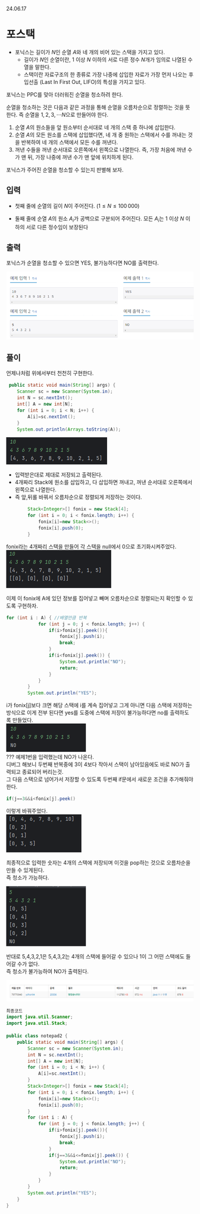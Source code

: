 24.06.17
# 포스택

- 포닉스는 길이가 $N$인 순열 $A$와 네 개의 비어 있는 스택을 가지고 있다.
  - 길이가 $N$인 순열이란, $1$ 이상 $N$ 이하의 서로 다른 정수 $N$개가 임의로 나열된 수열을 말한다.
  - 스택이란 자료구조의 한 종류로 가장 나중에 삽입한 자료가 가장 먼저 나오는 후입선출 (Last In First Out, LIFO)의 특성을 가지고 있다.  
  
포닉스는 PPC를 맞아 더러워진 순열을 청소하려 한다.

순열을 청소하는 것은 다음과 같은 과정을 통해 순열을 오름차순으로 정렬하는 것을 뜻한다. 즉 순열을 
$1, 2, 3, \cdots N$으로 만들어야 한다.

1. 순열 $A$의 원소들을 앞 원소부터 순서대로 네 개의 스택 중 하나에 삽입한다.
2. 순열 $A$의 모든 원소를 스택에 삽입했다면, 네 개 중 원하는 스택에서 수를 꺼내는 것을 반복하여 네 개의 스택에서 모든 수를 꺼낸다.
3. 꺼낸 수들을 꺼낸 순서대로 오른쪽에서 왼쪽으로 나열한다. 즉, 가장 처음에 꺼낸 수가 맨 뒤, 가장 나중에 꺼낸 수가 맨 앞에 위치하게 된다.
   
포닉스가 주어진 순열을 청소할 수 있는지 판별해 보자.

## 입력
- 첫째 줄에 순열의 길이 
$N$이 주어진다. 
$(1 ≤ N ≤ 100\,000)$ 

- 둘째 줄에 순열 
$A$의 원소 
$A_i$가 공백으로 구분되어 주어진다. 모든 
$A_i$는 
$1$ 이상 
$N$ 이하의 서로 다른 정수임이 보장된다

## 출력
포닉스가 순열을 청소할 수 있으면 YES, 불가능하다면 NO를 출력한다.

![image](./BJ/image.png)

## 풀이
언제나처럼 위에서부터 천천히 구현한다.
```java
 public static void main(String[] args) {
    Scanner sc = new Scanner(System.in);
    int N = sc.nextInt();
    int[] A = new int[N];
    for (int i = 0; i < N; i++) {
        A[i]=sc.nextInt();
    }
    System.out.println(Arrays.toString(A));
```
![image](./BJ/image-1.png)  

- 입력받은대로 제대로 저장되고 출력된다.  
- 4개짜리 Stack에 원소를 삽입하고, 다 삽입하면 꺼내고, 꺼낸 순서대로 오른쪽에서 왼쪽으로 나열한다.
- 즉 앞,뒤롤 바꿔서 오름차순으로 정렬되게 저장하는 것이다.

```java
        Stack<Integer>[] fonix = new Stack[4];
        for (int i = 0; i < fonix.length; i++) {
            fonix[i]=new Stack<>();
            fonix[i].push(0);
        }
```
fonix라는 4개짜리 스택을 만들어 각 스택을 null에서 0으로 초기화시켜주었다.  
![image](./BJ/image-2.png) 

이제 이 fonix에 A에 있던 정보를 집어넣고 빼며 오름차순으로 정렬되는지 확인할 수 있도록 구현하자.
```java
for (int i : A) { //배열만큼 반복
            for (int j = 0; j < fonix.length; j++) {
                if(i>fonix[j].peek()){ 
                    fonix[j].push(i);
                    break;
                }
                if(i<fonix[j].peek()) {
                    System.out.println("NO");
                    return;
                }
            }
        }
        System.out.println("YES");
```
i가 fonix[j]보다 크면 해당 스택에 i를 계속 집어넣고 그게 아니면 다음 스택에 저장하는 방식으로 이게 전부 된다면 yes를 도중에 스택에 저장이 불가능하다면 no를 출력하도록 만들었다.  
![image](./BJ/image-3.png)   
??? 예제1번을 입력했는데 NO가 나온다.  
디버그 해보니 두번째 반복중에 3이 4보다 작아서 스택이 남아있음에도  바로 NO가 출력되고 종료되어 버리는것.  
그 다음 스택으로 넘어가서 저장할 수 있도록 두번째 if문에서 새로운 조건을 추가해줘야한다.
```java
if(j==3&&i<fonix[j].peek()
```
이렇게 바꿔주었다.  
![image](./BJ/image-4.png)  

최종적으로 입력한 숫자는 4개의 스택에 저장되며 이것을 pop하는 것으로 오름차순을 만들 수 있게된다.  
즉 청소가 가능하다.

![image](./BJ/image-5.png)

반대로 5,4,3,2,1은 5,4,3,2는 4개의 스택에 들어갈 수 있으나 1이 그 어떤 스택에도 들어갈 수가 없다.   
즉 청소가 불가능하여 NO가 출력된다.

![image](./BJ/image-6.png)
```java
최종코드
import java.util.Scanner;
import java.util.Stack;

public class notepad2 {
    public static void main(String[] args) {
        Scanner sc = new Scanner(System.in);
        int N = sc.nextInt();
        int[] A = new int[N];
        for (int i = 0; i < N; i++) {
            A[i]=sc.nextInt();
        }
        Stack<Integer>[] fonix = new Stack[4];
        for (int i = 0; i < fonix.length; i++) {
            fonix[i]=new Stack<>();
            fonix[i].push(0);
        }
        for (int i : A) {
            for (int j = 0; j < fonix.length; j++) {
                if(i>fonix[j].peek()){
                    fonix[j].push(i);
                    break;
                }
                if(j==3&&i<=fonix[j].peek()) {
                    System.out.println("NO");
                    return;
                }
            }
        }
        System.out.println("YES");
    }
}
```